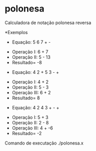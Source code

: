 # polonesa
Calculadora de notação polonesa reversa

*Exemplos

- Equação: 5 6 7 + -
 * Operação I: 6 + 7
 * Operação II: 5 - 13
 * Resultado= -8

- Equação: 4 2 + 5 3 - +
 * Operação I:   4 + 2
 * Operação II:  5 - 3 
 * Operação III: 6 + 2 
 * Resultado=    8

- Equação: 4 2 4 3 + - +
 * Operação I:   5 + 3
 * Operação II:  2 - 8 
 * Operação III: 4 + -6
 * Resultado=    -2

Comando de executação ./polonesa.x
